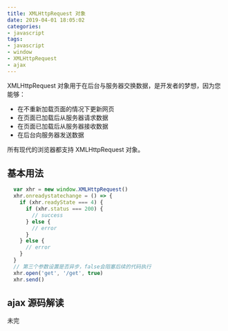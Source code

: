 ```yaml
---
title: XMLHttpRequest 对象
date: 2019-04-01 18:05:02
categories:
- javascript
tags:
- javascript
- window
- XMLHttpRequest
- ajax
---
```


XMLHttpRequest 对象用于在后台与服务器交换数据，是开发者的梦想，因为您能够：

- 在不重新加载页面的情况下更新网页
- 在页面已加载后从服务器请求数据
- 在页面已加载后从服务器接收数据
- 在后台向服务器发送数据

所有现代的浏览器都支持 XMLHttpRequest 对象。

## 基本用法

```javascript
  var xhr = new window.XMLHttpRequest()
  xhr.onreadystatechange = () => {
    if (xhr.readyState === 4) {
      if (xhr.status === 200) {
        // success
      } else {
        // error
      }
    } else {
      // error
    }
  }
  // 第三个参数设置是否异步，false会阻塞后续的代码执行
  xhr.open('get', '/get', true)
  xhr.send()
```

## ajax 源码解读

未完